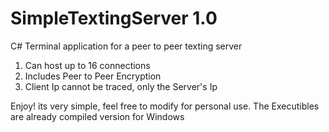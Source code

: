 # SimpleTextingServer 1.0
C# Terminal application for a peer to peer texting server
1. Can host up to 16 connections
2. Includes Peer to Peer Encryption
3. Client Ip cannot be traced, only the Server's Ip

Enjoy! its very simple, feel free to modify for personal use.
The Executibles are already compiled version for Windows
